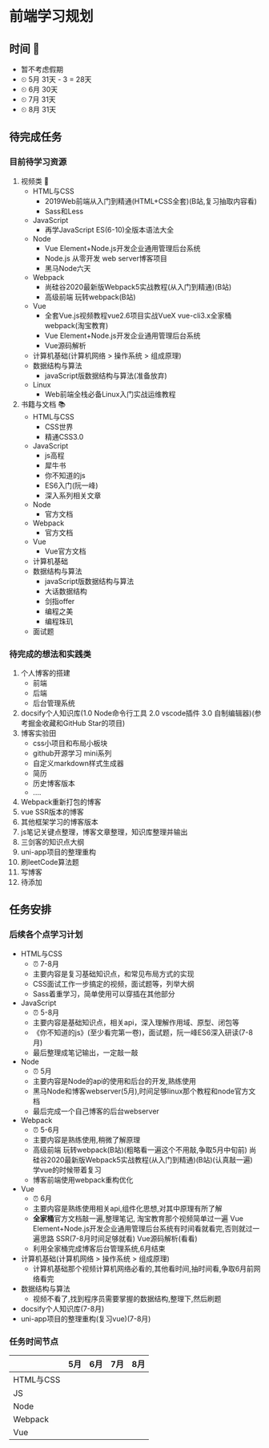 
# 前端学习规划

## 时间 📅

- 暂不考虑假期
- ⏲ 5月 31天 - 3 = 28天
- ⏲ 6月 30天
- ⏲ 7月 31天
- ⏲ 8月 31天

## 待完成任务

### 目前待学习资源

1. 视频类 🎥
   - HTML与CSS
     - 2019Web前端从入门到精通(HTML+CSS全套)(B站,复习抽取内容看)
     - Sass和Less
   - JavaScript
     - 再学JavaScript ES(6-10)全版本语法大全
   - Node
      - Vue Element+Node.js开发企业通用管理后台系统
      - Node.js 从零开发 web server博客项目
      - 黑马Node六天
   - Webpack
     - 尚硅谷2020最新版Webpack5实战教程(从入门到精通)(B站)
     - 高级前端 玩转webpack(B站)
   - Vue
     - 全套Vue.js视频教程vue2.6项目实战VueX vue-cli3.x全家桶webpack(淘宝教育)
     - Vue Element+Node.js开发企业通用管理后台系统
     - Vue源码解析
   - 计算机基础(计算机网络 > 操作系统 > 组成原理)
   - 数据结构与算法
     - javaScript版数据结构与算法(准备放弃)
   - Linux
     - Web前端全栈必备Linux入门实战运维教程
2. 书籍与文档 📚
   - HTML与CSS
     - CSS世界
     - 精通CSS3.0
   - JavaScript
     - js高程
     - 犀牛书
     - 你不知道的js
     - ES6入门(阮一峰)
     - 深入系列相关文章
   - Node
      - 官方文档
   - Webpack
     - 官方文档
   - Vue
     - Vue官方文档
   - 计算机基础
   - 数据结构与算法
     - javaScript版数据结构与算法
     - 大话数据结构
     - 剑指offer
     - 编程之美
     - 编程珠玑
   - 面试题

### 待完成的想法和实践类

1. 个人博客的搭建
   - 前端
   - 后端
   - 后台管理系统
2. docsify个人知识库(1.0 Node命令行工具 2.0 vscode插件 3.0 自制编辑器)(参考掘金收藏和GitHub Star的项目)
3. 博客实验田
   - css小项目和布局小板块
   - github开源学习 mini系列
   - 自定义markdown样式生成器
   - 简历
   - 历史博客版本
   - ....
4. Webpack重新打包的博客
5. vue SSR版本的博客
6. 其他框架学习的博客版本
7. js笔记关键点整理，博客文章整理，知识库整理并输出
8. 三剑客的知识点大纲
9. uni-app项目的整理重构
10. 刷leetCode算法题
11. 写博客
12. 待添加

## 任务安排

### 后续各个点学习计划

- HTML与CSS
  - ⏰ 7-8月
  - 主要内容是复习基础知识点，和常见布局方式的实现
  - CSS面试工作一步搞定的视频，面试题等，列举大纲
  - Sass着重学习，简单使用可以穿插在其他部分
- JavaScript
  - ⏰ 5-8月
  - 主要内容是基础知识点，相关api，深入理解作用域、原型、闭包等
  - 《你不知道的js》(至少看完第一卷)，面试题，阮一峰ES6深入研读(7-8月)
  - 最后整理成笔记输出，一定敲一敲
- Node
  - ⏰ 5月
  - 主要内容是Node的api的使用和后台的开发,熟练使用
  - 黑马Node和博客webserver(5月),时间足够linux那个教程和node官方文档
  - 最后完成一个自己博客的后台webserver
- Webpack
  - ⏰ 5-6月
  - 主要内容是熟练使用,稍微了解原理
  - 高级前端 玩转webpack(B站)(粗略看一遍这个不用敲,争取5月中旬前) 尚硅谷2020最新版Webpack5实战教程(从入门到精通)(B站)(认真敲一遍) 学vue的时候带着复习
  - 博客前端使用webpack重构优化
- Vue
  - ⏰ 6月
  - 主要内容是熟练使用相关api,组件化思想,对其中原理有所了解
  - **全家桶**官方文档敲一遍,整理笔记, 淘宝教育那个视频简单过一遍 Vue Element+Node.js开发企业通用管理后台系统有时间看就看完,否则就过一遍思路 SSR(7-8月时间足够就看) Vue源码解析(看看)
  - 利用全家桶完成博客后台管理系统,6月结束
- 计算机基础(计算机网络 > 操作系统 > 组成原理)
  - 计算机基础那个视频计算机网络必看的,其他看时间,抽时间看,争取6月前网络看完
- 数据结构与算法
  - 视频不看了,找到程序员需要掌握的数据结构,整理下,然后刷题
- docsify个人知识库(7-8月)
- uni-app项目的整理重构(复习vue)(7-8月)

### 任务时间节点

|           | 5月 | 6月 | 7月 | 8月 |
| --------- | --- | --- | --- | --- |
| HTML与CSS |     |     |     |     |
| JS        |     |     |     |     |
| Node      |     |     |     |     |
| Webpack   |     |     |     |     |
| Vue       |     |     |     |     |
